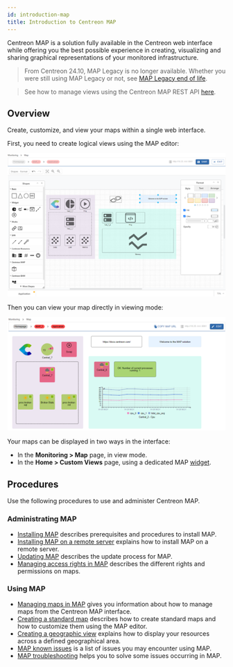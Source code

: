 ```yaml
---
id: introduction-map
title: Introduction to Centreon MAP
---
```


Centreon MAP is a solution fully available in the Centreon web interface while offering you the best possible experience in creating, visualizing and sharing graphical representations of your monitored infrastructure.

> From Centreon 24.10, MAP Legacy is no longer available. Whether you were still using MAP Legacy or not, see [MAP Legacy end of life](https://docs.centreon.com/docs/graph-views/map-legacy-eol/).

> See how to manage views using the Centreon MAP REST API [here](https://docs-api.centreon.com/api/centreon-map/24.10/).

## Overview

Create, customize, and view your maps within a single web interface.

First, you need to create logical views using the MAP editor:

![image](../assets/graph-views/ng/map-web-editor-view.png)

Then you can view your map directly in viewing mode:

![image](../assets/graph-views/ng/map-web-global-view.png)

Your maps can be displayed in two ways in the interface:
- In the **Monitoring > Map** page, in view mode.
- In the **Home > Custom Views** page, using a dedicated MAP [widget](../alerts-notifications/custom-views.md).

## Procedures

Use the following procedures to use and administer Centreon MAP.

### Administrating MAP
  - [Installing MAP](map-web-install.md) describes prerequisites and procedures to install MAP.
  - [Installing MAP on a remote server](map-web-install-remote.md) explains how to install MAP on a remote server.
  - [Updating MAP](map-web-update.md) describes the update process for MAP.
  - [Managing access rights in MAP](map-web-manage.md) describes the different rights and permissions on maps.
  
### Using MAP
  - [Managing maps in MAP](map-web-manage.md) gives you information about how to manage maps from the Centreon MAP interface.
  - [Creating a standard map](map-web-create-standard-map.md) describes how to create standard maps and how to customize them using the MAP editor.
  - [Creating a geographic view](map-web-create-geoview.md) explains how to display your resources across a defined geographical area.
  - [MAP known issues](map-web-known-issues.md) is a list of issues you may encounter using MAP.
  - [MAP troubleshooting](map-web-troubleshooting.md) helps you to solve some issues occurring in MAP.
